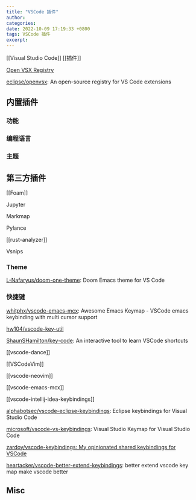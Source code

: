 ```yaml
---
title: "VSCode 插件"
author: 
categories: 
date: 2022-10-09 17:19:33 +0800
tags: VSCode 插件
excerpt: 
---
```


[[Visual Studio Code]] [[插件]]

[Open VSX Registry](https://open-vsx.org/)

[eclipse/openvsx](https://github.com/eclipse/openvsx): An open-source registry for VS Code extensions


## 内置插件

### 功能



### 编程语言



### 主题




## 第三方插件



[[Foam]]

Jupyter

Markmap

Pylance

[[rust-analyzer]]

Vsnips

### Theme

[L-Nafaryus/doom-one-theme](https://github.com/L-Nafaryus/doom-one-theme): Doom Emacs theme for VS Code

### 快捷键

[whitphx/vscode-emacs-mcx](https://github.com/whitphx/vscode-emacs-mcx): Awesome Emacs Keymap - VSCode emacs keybinding with multi cursor support

[hw104/vscode-key-util](https://github.com/hw104/vscode-key-util)

[ShaunSHamilton/key-code](https://github.com/ShaunSHamilton/key-code): An interactive tool to learn VSCode shortcuts

[[vscode-dance]]

[[VSCodeVim]]

[[vscode-neovim]]

[[vscode-emacs-mcx]]

[[vscode-intellij-idea-keybindings]]

[alphabotsec/vscode-eclipse-keybindings](https://github.com/alphabotsec/vscode-eclipse-keybindings): Eclipse keybindings for Visual Studio Code

[microsoft/vscode-vs-keybindings](https://github.com/Microsoft/vscode-vs-keybindings): Visual Studio Keymap for Visual Studio Code

[zardoy/vscode-keybindings: My opinionated shared keybindings for VSCode](https://github.com/zardoy/vscode-keybindings)

[heartacker/vscode-better-extend-keybindings](https://github.com/heartacker/vscode-better-extend-keybindings): better extend vscode key map make vscode better


## Misc



